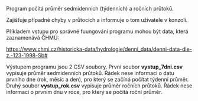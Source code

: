 <p>Program počítá průměr sedmidenních (týdenních) a ročních průtoků.</p>
Zajišťuje případné chyby v průtocích a informuje o tom uživatele v konzoli.

Příkladem vstupu pro správné fuungování programu mohou být data, která zaznamenává ČHMÚ:

https://www.chmi.cz/historicka-data/hydrologie/denni_data/denni-data-dle-z.-123-1998-Sb# 
    
Výstupem programu jsou 2 CSV soubory.
    První soubor **vystup_7dni.csv** vypisuje průměr sedmidenních průtoků.
        Řádek nese informaci o datu prvního dne (rok, měsíc a den), pro který se začíná počítat týdenní průměr.
    Druhý soubor **vystup_rok.csv** vypisuje  průměr ročních průtoků.
        Řádek nese informaci o prvním dnu v roce, pro který se počítá roční průměr.